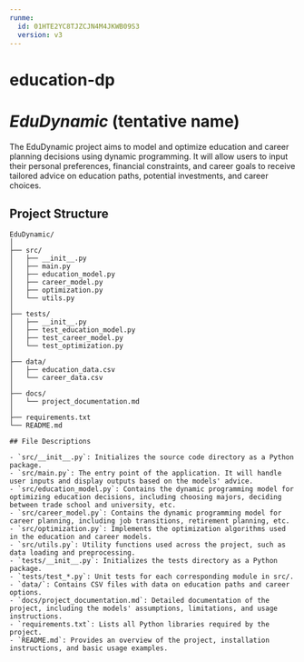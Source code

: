 ```yaml
---
runme:
  id: 01HTE2YC8TJZCJN4M4JKWB09S3
  version: v3
---
```


# education-dp

# *EduDynamic* (tentative name)

The EduDynamic project aims to model and optimize education and career planning decisions using dynamic programming. It will allow users to input their personal preferences, financial constraints, and career goals to receive tailored advice on education paths, potential investments, and career choices.

## Project Structure

````
EduDynamic/
│
├── src/
│   ├── __init__.py
│   ├── main.py
│   ├── education_model.py
│   ├── career_model.py
│   ├── optimization.py
│   └── utils.py
│
├── tests/
│   ├── __init__.py
│   ├── test_education_model.py
│   ├── test_career_model.py
│   └── test_optimization.py
│
├── data/
│   ├── education_data.csv
│   └── career_data.csv
│
├── docs/
│   └── project_documentation.md
│
├── requirements.txt
└── README.md

## File Descriptions

- `src/__init__.py`: Initializes the source code directory as a Python package.
- `src/main.py`: The entry point of the application. It will handle user inputs and display outputs based on the models' advice.
- `src/education_model.py`: Contains the dynamic programming model for optimizing education decisions, including choosing majors, deciding between trade school and university, etc.
- `src/career_model.py`: Contains the dynamic programming model for career planning, including job transitions, retirement planning, etc.
- `src/optimization.py`: Implements the optimization algorithms used in the education and career models.
- `src/utils.py`: Utility functions used across the project, such as data loading and preprocessing.
- `tests/__init__.py`: Initializes the tests directory as a Python package.
- `tests/test_*.py`: Unit tests for each corresponding module in src/.
- `data/`: Contains CSV files with data on education paths and career options.
- `docs/project_documentation.md`: Detailed documentation of the project, including the models' assumptions, limitations, and usage instructions.
- `requirements.txt`: Lists all Python libraries required by the project.
- `README.md`: Provides an overview of the project, installation instructions, and basic usage examples.
